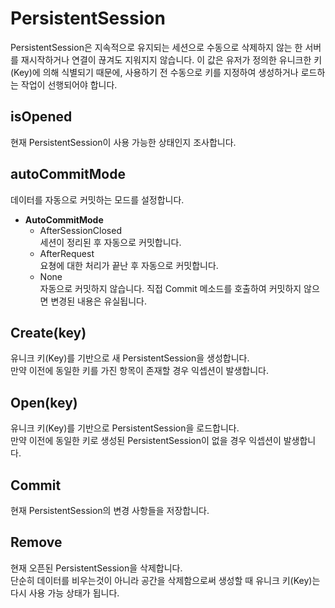 PersistentSession
====
PersistentSession은 지속적으로 유지되는 세션으로 수동으로 삭제하지 않는 한 서버를 재시작하거나 연결이 끊겨도 지워지지 않습니다. 이 값은 유저가 정의한 유니크한 키(Key)에 의해 식별되기 때문에, 사용하기 전 수동으로 키를 지정하여 생성하거나 로드하는 작업이 선행되어야 합니다.

isOpened
----
현재 PersistentSession이 사용 가능한 상태인지 조사합니다.

autoCommitMode
----
데이터를 자동으로 커밋하는 모드를 설정합니다.
* __AutoCommitMode__
  * AfterSessionClosed<br>
    세션이 정리된 후 자동으로 커밋합니다.
  * AfterRequest<br>
    요쳥에 대한 처리가 끝난 후 자동으로 커밋합니다.
  * None<br>
    자동으로 커밋하지 않습니다. 직접 Commit 메소드를 호출하여 커밋하지 않으면 변경된 내용은 유실됩니다.

Create(key)
----
유니크 키(Key)를 기반으로 새 PersistentSession을 생성합니다.<br>
만약 이전에 동일한 키를 가진 항목이 존재할 경우 익셉션이 발생합니다.

Open(key)
----
유니크 키(Key)를 기반으로 PersistentSession을 로드합니다.<br>
만약 이전에 동일한 키로 생성된 PersistentSession이 없을 경우 익셉션이 발생합니다.

Commit
----
현재 PersistentSession의 변경 사항들을 저장합니다.

Remove
----
현재 오픈된 PersistentSession을 삭제합니다.<br>
단순히 데이터를 비우는것이 아니라 공간을 삭제함으로써 생성할 때 유니크 키(Key)는 다시 사용 가능 상태가 됩니다.
